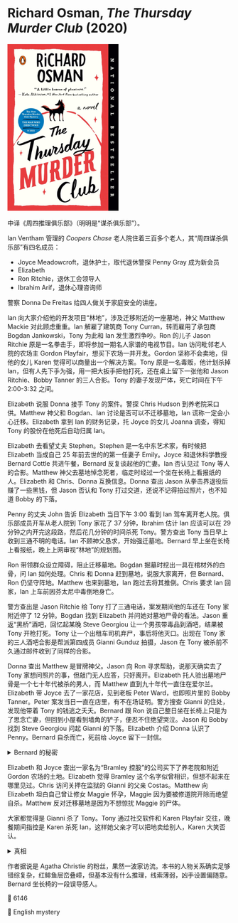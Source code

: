# Richard Osman, <i>The Thursday Murder Club</i> (2020)

<img src=images/2020_cover.jpg width=250/>

中译《周四推理俱乐部》（明明是“谋杀俱乐部”）。

Ian Ventham 管理的 <i>Coopers Chase</i> 老人院住着三百多个老人，其“周四谋杀俱乐部”有四名成员：
* Joyce Meadowcroft，退休护士，取代退休警探 Penny Gray 成为新会员
* Elizabeth
* Ron Ritchie，退休工会领导人
* Ibrahim Arif，退休心理咨询师

警察 Donna De Freitas 给四人做关于家庭安全的讲座。

Ian 向大家介绍他的开发项目“林地”，涉及迁移附近的一座墓地，神父 Matthew Mackie 对此顾虑重重。Ian 解雇了建筑商 Tony Curran，转而雇用了承包商 Bogdan Jankowski，Tony 为此和 Ian 发生激烈争吵。Ron 的儿子 Jason Ritchie 原是一名拳击手，即将参加一期名人家谱的电视节目。Ian 访问毗邻老人院的农场主 Gordon Playfair，想买下农场一并开发。Gordon 坚称不会卖地，但他的女儿 Karen 觉得可以商量出一个解决方案。Tony 原是一名毒贩，他计划杀掉 Ian，但有人先下手为强，用一把大扳手把他打死，还在桌上留下一张他和 Jason Ritchie、Bobby Tanner 的三人合影。Tony 的妻子发现尸体，死亡时间在下午 2:00-3:32 之间。

Elizabeth 说服 Donna 接手 Tony 的案件。警探 Chris Hudson 到养老院采口供。Matthew 神父和 Bogdan、Ian 讨论是否可以不迁移墓地，Ian 谎称一定会小心迁移。Elizabeth 拿到 Ian 的财务记录，托 Joyce 的女儿 Joanna 调查，得知 Tony 的股份在他死后自动归属 Ian。

Elizabeth 去看望丈夫 Stephen。Stephen 是一名中东艺术家，有时候把 Elizabeth 当成自己 25 年前去世的的第一任妻子 Emily。Joyce 和退休科学教授 Bernard Cottle 共进午餐，Bernard 反复谈起他的亡妻。Ian 否认见过 Tony 等人的合影。Matthew 神父去墓地悼念死者，临走时经过一个坐在长椅上看报纸的人。Elizabeth 和 Chris、Donna 互换信息。Donna 查出 Jason 从拳击界退役后赚了一些黑钱，但 Jason 否认和 Tony 打过交道，还说不记得拍过照片，也不知道 Bobby 的下落。

Penny 的丈夫 John 告诉 Elizabeth 当日下午 3:00 看到 Ian 驾车离开老人院。俱乐部成员开车从老人院到 Tony 家花了 37 分钟，Ibrahim 估计 Ian 应该可以在 29 分钟之内开完这段路，然后花几分钟的时间杀死 Tony。警方查出 Tony 当日早上收到三通不明的电话。Ian 不顾神父恳求，开始强迁墓地。Bernard 早上坐在长椅上看报纸，晚上上网审视“林地”的规划图。

Ron 带领群众设立障碍，阻止迁移墓地。Bogdan 掘墓时挖出一具在棺材外的白骨，问 Ian 如何处理。Chris 和 Donna 赶到墓地，说服大家离开，但 Bernard、Ron 仍坚守阵地。Matthew 也来到墓地，Ian 跑过去将其推倒。Chris 要求 Ian 回家，Ian 上车前因芬太尼中毒倒地身亡。

警方查出是 Jason Ritchie 给 Tony 打了三通电话，案发期间他的车还在 Tony 家附近停了 12 分钟。Bogdan 找到 Elizabeth 并问她对墓地尸骨的看法。Jason 重返“黑桥”酒吧，回忆起某晚 Steve Georgiou 让一个男孩带毒品到酒吧，结果被 Tony 开枪打死。Tony 让一个出租车司机弃尸，事后将他灭口。出现在 Tony 家的三人酒吧合影是帮派第四成员 Gianni Gunduz 拍摄，Jason 在 Tony 被杀前不久通过邮件收到了同样的合影。

Donna 查出 Matthew 是冒牌神父。Jason 向 Ron 寻求帮助，说那天确实去了 Tony 家想问照片的事，但敲门无人应答，只好离开。Elizabeth 托人验出墓地尸骨是一个七十年代被杀的男人，而 Matthew 直到九十年代一直住在爱尔兰。Elizabeth 带 Joyce 去了一家花店，见到老板 Peter Ward，也即照片里的 Bobby Tanner。Peter 案发当日一直在店里，有不在场证明。警方搜查 Gianni 的住处，发现他带着 Tony 的钱逃之夭夭。Bernard 跟 Ron 说自己整日坐在长椅上只是为了思念亡妻，但回到小屋看到墙角的铲子，便忍不住绝望哭泣。Jason 和 Bobby 找到 Steve Georgiou 问起 Gianni 的下落。Elizabeth 介绍 Donna 认识了 Penny。Bernard 自杀而亡，死前给 Joyce 留下一封信。

<details><summary>Bernard 的秘密</summary>
Bernard 的女儿想把他妻子的骨灰撒入恒河，但他不想与妻子骨灰分离，给了女儿假的骨灰，偷偷把真骨灰安放在墓地。后来骨灰上建了长椅，他便每天坐到长椅上与亡妻对话。他自杀是因为觉得背叛了女儿，而且失去了生活的动力。
</details>

Elizabeth 和 Joyce 查出一家名为“Bramley 控股”的公司买下了养老院和附近 Gordon 农场的土地。Elizabeth 觉得 Bramley 这个名字似曾相识，但想不起来在哪里见过。Chris 访问关押在监狱的 Gianni 的父亲 Costas。Matthew 向 Elizabeth 坦白自己曾让修女 Maggie 怀孕，Maggie 因为要被修道院开除而绝望自杀。Matthew 反对迁移墓地是因为不想惊扰 Maggie 的尸体。

大家都觉得是 Gianni 杀了 Tony。Tony 通过社交软件和 Karen Playfair 交往，晚餐期间指控是 Karen 杀死 Ian，这样她父亲才可以把地卖给别人，Karen 大笑否认。

<details><summary>真相</summary>
Penny 在七十年代曾调查过一起入室抢劫案，女子 Annie Madeley 死在男朋友 Peter Mercer 的怀抱中。所有人都怀疑 Peter 才是杀死 Annie 的凶手，但后来 Peter 失踪。Annie 为了不让 Peter 逃脱，把他杀死埋在墓地，而 John 为了不让 Penny 罪行曝光，所以杀死 Ian 阻止墓地迁移。

Bogdan 杀死 Tony，动机是因为 Tony 指派 Gianni 杀死了他的好朋友，出租车司机 Kazimir。Bogdan 在很久以前杀死了 Gianni，Steve 拿了 Gianni 的护照出国，伪造 Gianni 逃逸假象。

Joanna 说服董事成员买下 Ian 的公司，Bramley 是 Joanna 小时候毛绒玩具大象的名字。
</details>

作者据说是 Agatha Christie 的粉丝，果然一波家访流。本书的人物关系确实足够错综复杂，红鲱鱼层峦叠嶂，但基本没有什么推理，线索薄弱，凶手设置偏随意。Bernard 坐长椅的一段误导感人。

:link: 6146

:file_folder: English mystery

